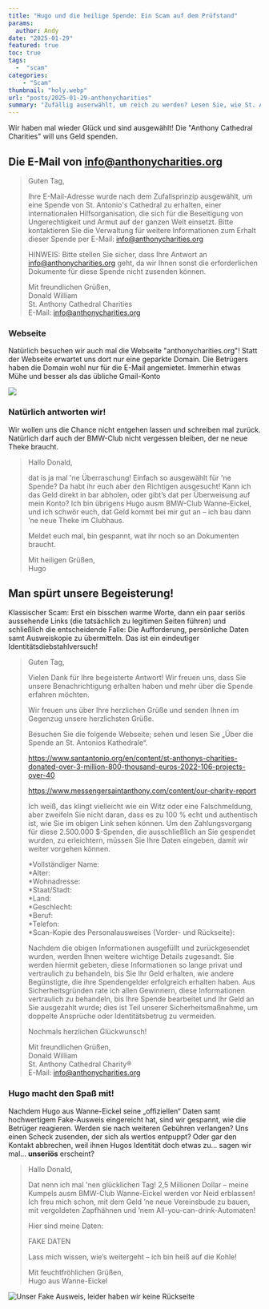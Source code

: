 ```yaml
--- 
title: "Hugo und die heilige Spende: Ein Scam auf dem Prüfstand"
params:
  author: Andy
date: "2025-01-29"
featured: true
toc: true
tags: 
  -  "scam"
categories:
    - "Scam"
thumbnail: "holy.webp"
url: "posts/2025-01-29-anthonycharities"
summary: "Zufällig auserwählt, um reich zu werden? Lesen Sie, wie St. Antonio's Cathedral versucht, mit himmlischen Versprechen an Ihre Daten zu kommen."
---
```

 
Wir haben mal wieder Glück und sind ausgewählt! Die "Anthony Cathedral Charities" will uns Geld spenden.


## Die E-Mail von info@anthonycharities.org

> Guten Tag,  
>   
> Ihre E-Mail-Adresse wurde nach dem Zufallsprinzip ausgewählt, um eine Spende von St. Antonio's Cathedral zu erhalten, einer internationalen Hilfsorganisation, die sich für die Beseitigung von Ungerechtigkeit und Armut auf der ganzen Welt einsetzt. Bitte kontaktieren Sie die Verwaltung für weitere Informationen zum Erhalt dieser Spende per E-Mail: info@anthonycharities.org  
>   
> HINWEIS: Bitte stellen Sie sicher, dass Ihre Antwort an info@anthonycharities.org geht, da wir Ihnen sonst die erforderlichen Dokumente für diese Spende nicht zusenden können.  
>   
> Mit freundlichen Grüßen,  
> Donald William  
> St. Anthony Cathedral Charities  
> E-Mail: info@anthonycharities.org  


### Webseite

Natürlich besuchen wir auch mal die Webseite "anthonycharities.org"! Statt der Webseite erwartet uns dort nur eine geparkte Domain. Die Betrügers haben die Domain wohl nur für die E-Mail angemietet. Immerhin etwas Mühe und besser als das übliche Gmail-Konto

![](/posts/2025-01-29-anthonycharities/webseite.webp)

### Natürlich antworten wir!

Wir wollen uns die Chance nicht entgehen lassen und schreiben mal zurück. Natürlich darf auch der BMW-Club nicht vergessen bleiben, der ne neue Theke braucht.

> Hallo Donald,    
>   
> dat is ja mal 'ne Überraschung! Einfach so ausgewählt für 'ne Spende? Da habt ihr euch aber den Richtigen ausgesucht! Kann ich das Geld direkt in bar abholen, oder gibt’s dat per Überweisung auf mein Konto? Ich bin übrigens Hugo ausm BMW-Club Wanne-Eickel, und ich schwör euch, dat Geld kommt bei mir gut an – ich bau dann ’ne neue Theke im Clubhaus.    
>   
> Meldet euch mal, bin gespannt, wat ihr noch so an Dokumenten braucht.    
>   
> Mit heiligen Grüßen,    
> Hugo  


## Man spürt unsere Begeisterung!

Klassischer Scam: Erst ein bisschen warme Worte, dann ein paar seriös aussehende Links (die tatsächlich zu legitimen Seiten führen) und schließlich die entscheidende Falle: Die Aufforderung, persönliche Daten samt Ausweiskopie zu übermitteln. Das ist ein eindeutiger Identitätsdiebstahlversuch!

> Guten Tag,  
>    
> Vielen Dank für Ihre begeisterte Antwort! Wir freuen uns, dass Sie unsere Benachrichtigung erhalten haben und mehr über die Spende erfahren möchten.  
>    
> Wir freuen uns über Ihre herzlichen Grüße und senden Ihnen im Gegenzug unsere herzlichsten Grüße.  
>    
>   
> Besuchen Sie die folgende Webseite; sehen und lesen Sie „Über die Spende an St. Antonios Kathedrale“.  
>    
> https://www.santantonio.org/en/content/st-anthonys-charities-donated-over-3-million-800-thousand-euros-2022-106-projects-over-40  
>    
> https://www.messengersaintanthony.com/content/our-charity-report  
>    
> Ich weiß, das klingt vielleicht wie ein Witz oder eine Falschmeldung, aber zweifeln Sie nicht daran, dass es zu 100 % echt und authentisch ist, wie Sie im obigen Link sehen können. Um den Zahlungsvorgang für diese 2.500.000 $-Spenden, die ausschließlich an Sie gespendet wurden, zu erleichtern, müssen Sie Ihre Daten eingeben, damit wir weiter vorgehen können.  
>    
> *Vollständiger Name:  
> *Alter:  
> *Wohnadresse:  
> *Staat/Stadt:  
> *Land:  
> *Geschlecht:  
> *Beruf:  
> *Telefon:  
> *Scan-Kopie des Personalausweises {Vorder- und Rückseite}:  
>    
> Nachdem die obigen Informationen ausgefüllt und zurückgesendet wurden, werden Ihnen weitere wichtige Details zugesandt. Sie werden hiermit gebeten, diese Informationen so lange privat und vertraulich zu behandeln, bis Sie Ihr Geld erhalten, wie andere Begünstigte, die ihre Spendengelder erfolgreich erhalten haben. Aus Sicherheitsgründen rate ich allen Gewinnern, diese Informationen vertraulich zu behandeln, bis Ihre Spende bearbeitet und Ihr Geld an Sie ausgezahlt wurde; dies ist Teil unserer Sicherheitsmaßnahme, um doppelte Ansprüche oder Identitätsbetrug zu vermeiden.  
>    
> Nochmals herzlichen Glückwunsch!  
>    
> Mit freundlichen Grüßen,  
> Donald William  
> St. Anthony Cathedral Charity®  
> E-Mail: info@anthonycharities.org 


### Hugo macht den Spaß mit!

Nachdem Hugo aus Wanne-Eickel seine „offiziellen“ Daten samt hochwertigem Fake-Ausweis eingereicht hat, sind wir gespannt, wie die Betrüger reagieren. Werden sie nach weiteren Gebühren verlangen? Uns einen Scheck zusenden, der sich als wertlos entpuppt? Oder gar den Kontakt abbrechen, weil ihnen Hugos Identität doch etwas zu... sagen wir mal... **unseriös** erscheint?  

> Hallo Donald,    
>   
> Dat nenn ich mal 'nen glücklichen Tag! 2,5 Millionen Dollar – meine Kumpels ausm BMW-Club Wanne-Eickel werden vor Neid erblassen! Ich freu mich schon, mit dem Geld ’ne neue Vereinsbude zu bauen, mit vergoldeten Zapfhähnen und ‘nem All-you-can-drink-Automaten!    
>   
> Hier sind meine Daten:   
>   
> FAKE DATEN  
>   
> Lass mich wissen, wie’s weitergeht – ich bin heiß auf die Kohle!    
>   
> Mit feuchtfröhlichen Grüßen,    
> Hugo aus Wanne-Eickel    

![Unser Fake Ausweis, leider haben wir keine Rückseite](/posts/2025-01-18_kredite-aller-art/ausweis.webp)